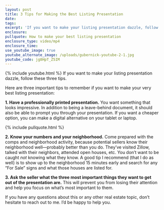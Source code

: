 ```yaml
---
layout: post
title: 3 Tips for Making the Best Listing Presentation
date:
tags:
excerpt: 'If you want to make your listing presentation dazzle, follow these three tips.'
enclosure:
pullquote: How to make your best listing presentation
enclosure_type: video/mp4
enclosure_time:
use_youtube_image: true
youtube_alternate_image: /uploads/gubernick-youtube-2-1.jpg
youtube_code: jg8HpT_Z5IM
---
```


{% include youtube.html %} If you want to make your listing presentation dazzle, follow these three tips.&nbsp;

Here are three important tips to remember if you want to make your very best listing presentation:

**1\. Have a professionally printed presentation.** You want something that looks impressive. In addition to being a leave-behind document, it should also be able to prompt you through your presentation. If you want a cheaper option, you can make a digital alternative on your tablet or laptop.&nbsp;

{% include pullquote.html %}

**2\. Know your numbers and your neighborhood.** Come prepared with the comps and neighborhood activity, because potential sellers know their neighborhood well—probably better than you do. They’ve visited Zillow, talked with their neighbors, attended open houses, etc. You don’t want to be caught *not* knowing what they know. A good tip I recommend (that I do as well) is to show up to the neighborhood 15 minutes early and search for any “For Sale” signs and what those houses are listed for.&nbsp;

**3\. Ask the seller what the three most important things they want to get out of the presentation are.** This will prevent you from losing their attention and help you focus on what’s most important to them.&nbsp;

If you have any questions about this or any other real estate topic, don’t hesitate to reach out to me. I’d be happy to help you.